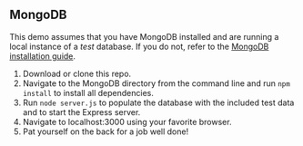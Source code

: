 ## MongoDB

This demo assumes that you have MongoDB installed and are running a local instance of a *test* database. If you do not, refer to the [MongoDB installation guide](http://docs.mongodb.org/getting-started/shell/installation/).

1. Download or clone this repo.
2. Navigate to the MongoDB directory from the command line and run `npm install` to install all dependencies.
3. Run `node server.js` to populate the database with the included test data and to start the Express server.
4. Navigate to localhost:3000 using your favorite browser.
5. Pat yourself on the back for a job well done!